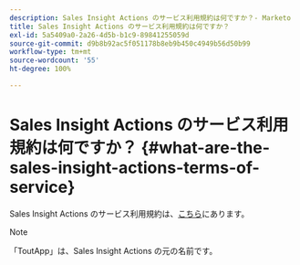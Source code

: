 ```yaml
---
description: Sales Insight Actions のサービス利用規約は何ですか？- Marketo ドキュメント - 製品ドキュメント
title: Sales Insight Actions のサービス利用規約は何ですか？
exl-id: 5a5409a0-2a26-4d5b-b1c9-89841255059d
source-git-commit: d9b8b92ac5f051178b8eb9b450c4949b56d50b99
workflow-type: tm+mt
source-wordcount: '55'
ht-degree: 100%

---
```


# Sales Insight Actions のサービス利用規約は何ですか？ {#what-are-the-sales-insight-actions-terms-of-service}

Sales Insight Actions のサービス利用規約は、[こちら](https://documents.marketo.com/toutapp/terms)にあります。

>[!NOTE]
>
>「ToutApp」は、Sales Insight Actions の元の名前です。
